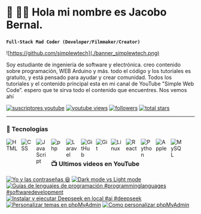 # 🎸 👋🏼 Hola mi nombre es Jacobo Bernal.

**`Full-Stack Mad Coder (Developer/Filmmaker/Creator)`**

![https://github.com/simplewtech](./banner_simplewtech.png)

Soy estudiante de ingeniería de software y electrónica. creo contenido sobre programación, WEB Arduino y más. todo el código y los tutoriales es gratuito, y está pensado para ayudar y crear comunidad. Todos los tutoriales y el contenido principal esta en mi canal de YouTube "Simple Web Code”.
espero que te sirva todo el contenido que encuentres. Nos vemos ahí

<p align="left">
      <a href="https://www.youtube.com/@simplewebcode?sub_confirmation=1">
         <img alt="suscriptores youtube" title="Suscribete a mi canal de YouTube" src="https://custom-icon-badges.demolab.com/youtube/channel/subscribers/UCQsQh4t3TcIMkIVpfaa0MsA?color=%23E05D44&label=SUBSCRIBETE&logo=video&logoColor=white&style=for-the-badge&labelColor=4C585B"/></a>
      <a href="https://www.youtube.com/@simplewebcode">
         <img alt="youtube views" title="YouTube Vistas" src="https://custom-icon-badges.demolab.com/youtube/channel/views/UCQsQh4t3TcIMkIVpfaa0MsA?color=%23E1AD0E&logo=eye&logoColor=white&style=for-the-badge&labelColor=4C585B"/></a>
      <a href="https://github.com/simplewtech?tab=followers">
         <img alt="followers" title="Sigueme en Github" src="https://custom-icon-badges.demolab.com/github/followers/simplewtech?color=236ad3&labelColor=1155ba&style=for-the-badge&logo=person-add&label=SIGUEME&logoColor=white"/></a>
      <a href="https://github.com/simplewtech?tab=repositories&sort=stargazers">
         <img alt="total stars" title="Stars GitHub" src="https://custom-icon-badges.demolab.com/github/stars/simplewtech?color=55960c&style=for-the-badge&labelColor=488207&logo=star"/></a>
</p>

---

### 🧰 Tecnologías

<img align="left" alt="HTML" width="30px" style="padding-right:10px;" src="https://cdn.jsdelivr.net/gh/devicons/devicon/icons/html5/html5-plain.svg" />
<img align="left" alt="CSS" width="30px" style="padding-right:10px;" src="https://cdn.jsdelivr.net/gh/devicons/devicon/icons/css3/css3-plain.svg" />
<img align="left" alt="JavaScript" width="30px" style="padding-right:10px;" src="https://cdn.jsdelivr.net/gh/devicons/devicon/icons/javascript/javascript-plain.svg" />
<img align="left" alt="php" width="30px" style="padding-right:10px;" src="https://cdn.jsdelivr.net/gh/devicons/devicon/icons/php/php-original.svg" />
<img align="left" alt="Laravel" width="30px" style="padding-right:10px;" src="https://cdn.jsdelivr.net/gh/devicons/devicon@latest/icons/laravel/laravel-original.svg" />
<img align="left" alt="GitHub" width="30px" style="padding-right:10px;" src="https://user-images.githubusercontent.com/3369400/139447912-e0f43f33-6d9f-45f8-be46-2df5bbc91289.png" />
<img align="left" alt="Git" width="30px" style="padding-right:10px;" src="https://cdn.jsdelivr.net/gh/devicons/devicon@latest/icons/git/git-plain.svg" />
<img align="left" alt="Linux" width="30px" style="padding-right:10px;" src="https://cdn.jsdelivr.net/gh/devicons/devicon/icons/linux/linux-original.svg" />
<img align="left" alt="React" width="30px" style="padding-right:10px;" src="https://cdn.jsdelivr.net/gh/devicons/devicon/icons/react/react-original.svg" />
<img align="left" alt="Python" width="30px" style="padding-right:10px;" src="https://cdn.jsdelivr.net/gh/devicons/devicon/icons/python/python-plain.svg" />
<img align="left" alt="Apple" width="30px" style="padding-right:10px;" src="https://cdn.jsdelivr.net/gh/devicons/devicon@latest/icons/apple/apple-original.svg" />
<img align="left" alt="MySQL" width="30px" style="padding-right:10px;" src="https://cdn.jsdelivr.net/gh/devicons/devicon/icons/mysql/mysql-original.svg" />
<br />

#

### 📺 Ultimos videos en YouTube

<!-- BEGIN YOUTUBE-CARDS -->
[![Yo y las contraseñas 😆](https://ytcards.demolab.com/?id=yDIiFrmDJvo&title=Yo+y+las+contrase%C3%B1as+%F0%9F%98%86&lang=en&timestamp=1753152016&background_color=%230d1117&title_color=%23ffffff&stats_color=%23dedede&max_title_lines=1&width=250&border_radius=5 "Yo y las contraseñas 😆")](https://www.youtube.com/shorts/yDIiFrmDJvo)
[![Dark mode vs Light mode](https://ytcards.demolab.com/?id=XFznv0lLJvY&title=Dark+mode+vs+Light+mode&lang=en&timestamp=1753151151&background_color=%230d1117&title_color=%23ffffff&stats_color=%23dedede&max_title_lines=1&width=250&border_radius=5 "Dark mode vs Light mode")](https://www.youtube.com/shorts/XFznv0lLJvY)
[![Guías de lenguajes de programación #programminglanguages #softwaredevelopment](https://ytcards.demolab.com/?id=d3AEaUimGrk&title=Gu%C3%ADas+de+lenguajes+de+programaci%C3%B3n+%23programminglanguages+%23softwaredevelopment&lang=en&timestamp=1751657417&background_color=%230d1117&title_color=%23ffffff&stats_color=%23dedede&max_title_lines=1&width=250&border_radius=5 "Guías de lenguajes de programación #programminglanguages #softwaredevelopment")](https://www.youtube.com/shorts/d3AEaUimGrk)
[![Instalar y ejecutar Deepseek en local #ai #deepseek](https://ytcards.demolab.com/?id=XpuvERMCOnk&title=Instalar+y+ejecutar+Deepseek+en+local+%23ai+%23deepseek&lang=en&timestamp=1747665999&background_color=%230d1117&title_color=%23ffffff&stats_color=%23dedede&max_title_lines=1&width=250&border_radius=5 "Instalar y ejecutar Deepseek en local #ai #deepseek")](https://www.youtube.com/shorts/XpuvERMCOnk)
[![Personalizar temas en phpMyAdmin](https://ytcards.demolab.com/?id=O_3vo0RfwHw&title=Personalizar+temas+en+phpMyAdmin&lang=en&timestamp=1747537343&background_color=%230d1117&title_color=%23ffffff&stats_color=%23dedede&max_title_lines=1&width=250&border_radius=5 "Personalizar temas en phpMyAdmin")](https://www.youtube.com/shorts/O_3vo0RfwHw)
[![Como personalizar phpMyAdmin](https://ytcards.demolab.com/?id=PSwwllJe-gM&title=Como+personalizar+phpMyAdmin&lang=en&timestamp=1747522218&background_color=%230d1117&title_color=%23ffffff&stats_color=%23dedede&max_title_lines=1&width=250&border_radius=5 "Como personalizar phpMyAdmin")](https://www.youtube.com/watch?v=PSwwllJe-gM)
<!-- END YOUTUBE-CARDS -->

#
